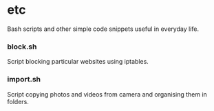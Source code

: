 etc
====

Bash scripts and other simple code snippets useful in everyday life.

### block.sh
Script blocking particular websites using iptables.

### import.sh
Script copying photos and videos from camera and organising them in folders.

